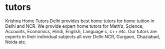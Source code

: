 # tutors
Krishna Home Tutors Delhi provides best home tutors for home tuition in Delhi and NCR. We provide expert home tutors for Math’s, Science, Accounts, Economics, Hindi, English, Language c, c++ etc. Our tutors are experts in their individual subjects all over Delhi NCR, Gurgaon, Ghaziabad, Noida etc.
